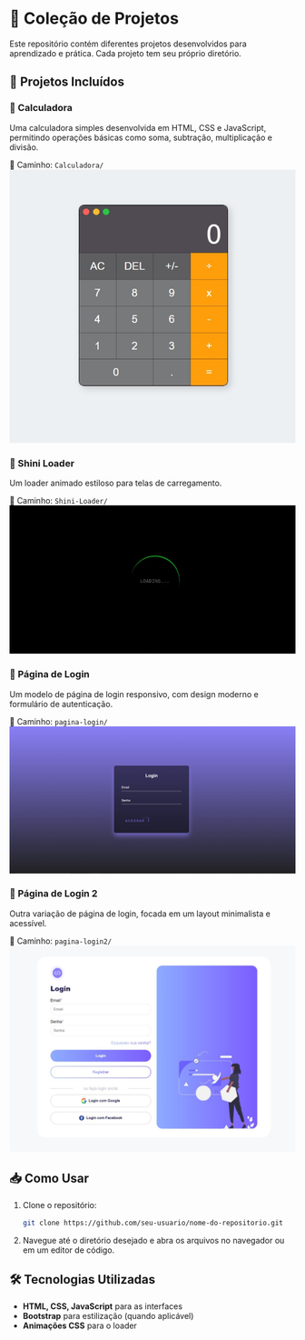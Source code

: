 # 📂 Coleção de Projetos

Este repositório contém diferentes projetos desenvolvidos para aprendizado e prática. Cada projeto tem seu próprio diretório.

## 📌 Projetos Incluídos

### 🧮 Calculadora
Uma calculadora simples desenvolvida em HTML, CSS e JavaScript, permitindo operações básicas como soma, subtração, multiplicação e divisão.

📂 Caminho: `Calculadora/`
![Calculadora](https://github.com/EduardaSr19/Projetos/blob/main/Calculadora/thumbnail2.jpeg)

### 🔄 Shini Loader
Um loader animado estiloso para telas de carregamento.

📂 Caminho: `Shini-Loader/`
![Shini Loader](https://github.com/EduardaSr19/Projetos/blob/main/Shini-Loader/shini-loader.gif)

### 🔐 Página de Login
Um modelo de página de login responsivo, com design moderno e formulário de autenticação.

📂 Caminho: `pagina-login/`
![Página de Login](https://github.com/EduardaSr19/Projetos/blob/main/pagina-login/thumbnail3.jpeg)

### 🔐 Página de Login 2
Outra variação de página de login, focada em um layout minimalista e acessível.

📂 Caminho: `pagina-login2/`
![Página de Login 2](https://github.com/EduardaSr19/Projetos/blob/main/pagina-login2/thumbnail4.jpeg)

## 📥 Como Usar
1. Clone o repositório:
   ```bash
   git clone https://github.com/seu-usuario/nome-do-repositorio.git
   ```
2. Navegue até o diretório desejado e abra os arquivos no navegador ou em um editor de código.

## 🛠 Tecnologias Utilizadas
- **HTML, CSS, JavaScript** para as interfaces
- **Bootstrap** para estilização (quando aplicável)
- **Animações CSS** para o loader
